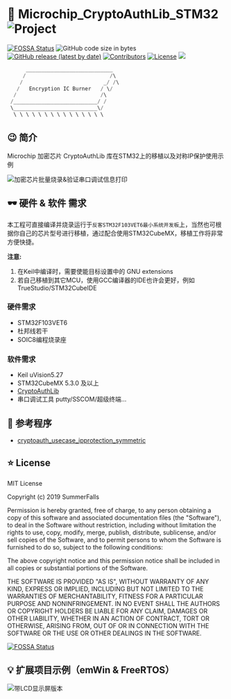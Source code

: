 # :beers: Microchip_CryptoAuthLib_STM32 ![Project](https://img.shields.io/badge/Project-Microchip__CryptoAuthLib__STM32-blue)

[![FOSSA Status](https://app.fossa.com/api/projects/git%2Bgithub.com%2FSummerFalls%2FMicrochip_CryptoAuthLib_STM32.svg?type=small)](https://app.fossa.com/projects/git%2Bgithub.com%2FSummerFalls%2FMicrochip_CryptoAuthLib_STM32?ref=badge_small)
![GitHub code size in bytes](https://img.shields.io/github/languages/code-size/SummerFalls/Microchip_CryptoAuthLib_STM32?label=%E4%BB%A3%E7%A0%81%E5%A4%A7%E5%B0%8F)
<a href="https://github.com/SummerFalls/Microchip_CryptoAuthLib_STM32/releases"><img alt="GitHub release (latest by date)" src="https://img.shields.io/github/v/release/SummerFalls/Microchip_CryptoAuthLib_STM32"></a>
<a href="https://github.com/SummerFalls/Microchip_CryptoAuthLib_STM32/graphs/contributors"><img alt="Contributors" src="https://img.shields.io/github/contributors/SummerFalls/Microchip_CryptoAuthLib_STM32.svg?style=flat"></a>
<a href="https://github.com/SummerFalls/Microchip_CryptoAuthLib_STM32/blob/master/LICENSE"><img alt="License" src="https://img.shields.io/github/license/SummerFalls/Microchip_CryptoAuthLib_STM32.svg?style=flat"></a>
<a title="Hits" target="_blank" href="https://github.com/SummerFalls/Microchip_CryptoAuthLib_STM32"><img src="https://hits.b3log.org/b3log/hits.svg"></a>

```c
      ____________________________
     /                           /\
    /                          _/ /\
   /   Encryption IC Burner   / \/
  /                           /\
 /___________________________/ /
 \___________________________\/
  \ \ \ \ \ \ \ \ \ \ \ \ \ \ \
```

## :wink: 简介

Microchip 加密芯片 CryptoAuthLib 库在STM32上的移植以及对称IP保护使用示例

![加密芯片批量烧录&验证串口调试信息打印](./SerialDebugInfo.png)

## :dark_sunglasses: 硬件 & 软件 需求

本工程可直接编译并烧录运行于`反客STM32F103VET6最小系统开发板`上，当然也可根据你自己的芯片型号进行移植，通过配合使用STM32CubeMX，移植工作将非常方便快捷。

**注意:**

1. 在Keil中编译时，需要使能目标设置中的 GNU extensions
2. 若自己移植到其它MCU，使用GCC编译器的IDE也许会更好，例如 TrueStudio/STM32CubeIDE

### 硬件需求

- STM32F103VET6
- 杜邦线若干
- SOIC8编程烧录座

### 软件需求

- Keil uVision5.27
- STM32CubeMX 5.3.0 及以上
- [CryptoAuthLib](https://github.com/MicrochipTech/cryptoauthlib)
- 串口调试工具 putty/SSCOM/超级终端...

## :checkered_flag: 参考程序

- [cryptoauth_usecase_ipprotection_symmetric](https://github.com/MicrochipTech/cryptoauth_usecase_ipprotection_symmetric)

## :star: License

MIT License

Copyright (c) 2019 SummerFalls

Permission is hereby granted, free of charge, to any person obtaining a copy
of this software and associated documentation files (the "Software"), to deal
in the Software without restriction, including without limitation the rights
to use, copy, modify, merge, publish, distribute, sublicense, and/or sell
copies of the Software, and to permit persons to whom the Software is
furnished to do so, subject to the following conditions:

The above copyright notice and this permission notice shall be included in all
copies or substantial portions of the Software.

THE SOFTWARE IS PROVIDED "AS IS", WITHOUT WARRANTY OF ANY KIND, EXPRESS OR
IMPLIED, INCLUDING BUT NOT LIMITED TO THE WARRANTIES OF MERCHANTABILITY,
FITNESS FOR A PARTICULAR PURPOSE AND NONINFRINGEMENT. IN NO EVENT SHALL THE
AUTHORS OR COPYRIGHT HOLDERS BE LIABLE FOR ANY CLAIM, DAMAGES OR OTHER
LIABILITY, WHETHER IN AN ACTION OF CONTRACT, TORT OR OTHERWISE, ARISING FROM,
OUT OF OR IN CONNECTION WITH THE SOFTWARE OR THE USE OR OTHER DEALINGS IN THE
SOFTWARE.

[![FOSSA Status](https://app.fossa.com/api/projects/git%2Bgithub.com%2FSummerFalls%2FMicrochip_CryptoAuthLib_STM32.svg?type=large)](https://app.fossa.com/projects/git%2Bgithub.com%2FSummerFalls%2FMicrochip_CryptoAuthLib_STM32?ref=badge_large)

## :bulb: 扩展项目示例（emWin & FreeRTOS）

![带LCD显示屏版本](./F103VET6_EncryptionChip_GUI_Ver.jpg)
